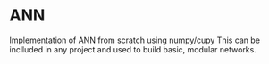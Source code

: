 # ANN
Implementation of ANN from scratch using numpy/cupy
This can be inclluded in any project and used to build basic, modular networks.
